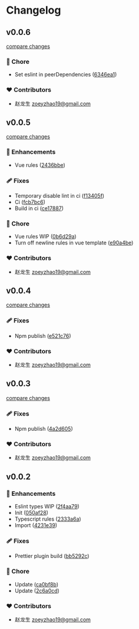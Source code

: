 # Changelog


## v0.0.6

[compare changes](https://github.com/zoeyzhao19/eslint-config/compare/v0.0.5...v0.0.6)

### 🏡 Chore

- Set eslint in peerDependencies ([6346ea1](https://github.com/zoeyzhao19/eslint-config/commit/6346ea1))

### ❤️ Contributors

- 赵龙生 <zoeyzhao19@gmail.com>

## v0.0.5

[compare changes](https://github.com/zoeyzhao19/eslint-config/compare/v0.0.4...v0.0.5)

### 🚀 Enhancements

- Vue rules ([2436bbe](https://github.com/zoeyzhao19/eslint-config/commit/2436bbe))

### 🩹 Fixes

- Temporary disable lint in ci ([f13405f](https://github.com/zoeyzhao19/eslint-config/commit/f13405f))
- Ci ([fcb7bc6](https://github.com/zoeyzhao19/eslint-config/commit/fcb7bc6))
- Build in ci ([ce17887](https://github.com/zoeyzhao19/eslint-config/commit/ce17887))

### 🏡 Chore

- Vue rules WIP ([0b6d29a](https://github.com/zoeyzhao19/eslint-config/commit/0b6d29a))
- Turn off  newline rules in vue template ([e90a4be](https://github.com/zoeyzhao19/eslint-config/commit/e90a4be))

### ❤️ Contributors

- 赵龙生 <zoeyzhao19@gmail.com>

## v0.0.4

[compare changes](https://github.com/zoeyzhao19/eslint-config/compare/v0.0.3...v0.0.4)

### 🩹 Fixes

- Npm publish ([e521c76](https://github.com/zoeyzhao19/eslint-config/commit/e521c76))

### ❤️ Contributors

- 赵龙生 <zoeyzhao19@gmail.com>

## v0.0.3

[compare changes](https://github.com/zoeyzhao19/eslint-config/compare/v0.0.2...v0.0.3)

### 🩹 Fixes

- Npm publish ([4a2d605](https://github.com/zoeyzhao19/eslint-config/commit/4a2d605))

### ❤️ Contributors

- 赵龙生 <zoeyzhao19@gmail.com>

## v0.0.2


### 🚀 Enhancements

- Eslint types WIP ([2f4aa79](https://github.com/zoeyzhao19/eslint-config/commit/2f4aa79))
- Init ([050af28](https://github.com/zoeyzhao19/eslint-config/commit/050af28))
- Typescript rules ([2333a6a](https://github.com/zoeyzhao19/eslint-config/commit/2333a6a))
- Import ([4231e39](https://github.com/zoeyzhao19/eslint-config/commit/4231e39))

### 🩹 Fixes

- Prettier plugin build ([bb5292c](https://github.com/zoeyzhao19/eslint-config/commit/bb5292c))

### 🏡 Chore

- Update ([ca0bf8b](https://github.com/zoeyzhao19/eslint-config/commit/ca0bf8b))
- Update ([2c6a0cd](https://github.com/zoeyzhao19/eslint-config/commit/2c6a0cd))

### ❤️ Contributors

- 赵龙生 <zoeyzhao19@gmail.com>

